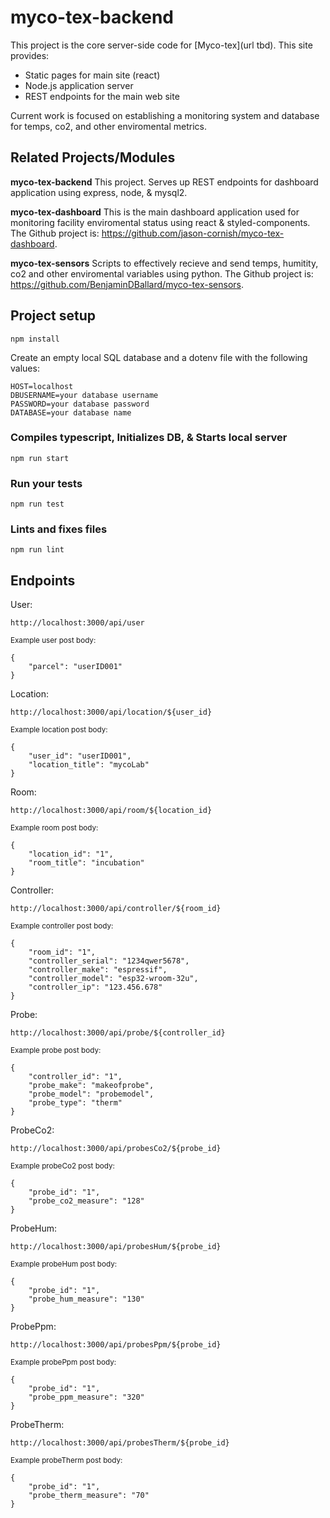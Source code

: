 # myco-tex-backend

This project is the core server-side code for
[Myco-tex](url tbd).
This site provides:

- Static pages for main site (react)
- Node.js application server
- REST endpoints for the main web site

Current work is focused on establishing a monitoring system and database for temps, co2, and other enviromental metrics.

## Related Projects/Modules

**myco-tex-backend** This project. Serves up REST
endpoints for dashboard application using express, node, & mysql2.

**myco-tex-dashboard** This is the main dashboard application used for monitoring facility enviromental status using react & styled-components.
The Github project is:
https://github.com/jason-cornish/myco-tex-dashboard.

**myco-tex-sensors** Scripts to effectively recieve and send temps, humitity, co2 and other enviromental variables using python.
The Github project is:
https://github.com/BenjaminDBallard/myco-tex-sensors.

## Project setup

```
npm install
```

Create an empty local SQL database and a dotenv file with the following values:

```
HOST=localhost
DBUSERNAME=your database username
PASSWORD=your database password
DATABASE=your database name
```

### Compiles typescript, Initializes DB, & Starts local server

```
npm run start
```

### Run your tests

```
npm run test
```

### Lints and fixes files

```
npm run lint
```

## Endpoints

User:

```
http://localhost:3000/api/user
```

<sub>Example user post body:</sub>

```
{
    "parcel": "userID001"
}
```

Location:

```
http://localhost:3000/api/location/${user_id}
```

<sub>Example location post body:</sub>

```
{
    "user_id": "userID001",
    "location_title": "mycoLab"
}
```

Room:

```
http://localhost:3000/api/room/${location_id}
```

<sub>Example room post body:</sub>

```
{
    "location_id": "1",
    "room_title": "incubation"
}
```

Controller:

```
http://localhost:3000/api/controller/${room_id}
```

<sub>Example controller post body:</sub>

```
{
    "room_id": "1",
    "controller_serial": "1234qwer5678",
    "controller_make": "espressif",
    "controller_model": "esp32-wroom-32u",
    "controller_ip": "123.456.678"
}
```

Probe:

```
http://localhost:3000/api/probe/${controller_id}
```

<sub>Example probe post body:</sub>

```
{
    "controller_id": "1",
    "probe_make": "makeofprobe",
    "probe_model": "probemodel",
    "probe_type": "therm"
}
```

ProbeCo2:

```
http://localhost:3000/api/probesCo2/${probe_id}
```

<sub>Example probeCo2 post body:</sub>

```
{
    "probe_id": "1",
    "probe_co2_measure": "128"
}
```

ProbeHum:

```
http://localhost:3000/api/probesHum/${probe_id}
```

<sub>Example probeHum post body:</sub>

```
{
    "probe_id": "1",
    "probe_hum_measure": "130"
}
```

ProbePpm:

```
http://localhost:3000/api/probesPpm/${probe_id}
```

<sub>Example probePpm post body:</sub>

```
{
    "probe_id": "1",
    "probe_ppm_measure": "320"
}
```

ProbeTherm:

```
http://localhost:3000/api/probesTherm/${probe_id}
```

<sub>Example probeTherm post body:</sub>

```
{
    "probe_id": "1",
    "probe_therm_measure": "70"
}
```
